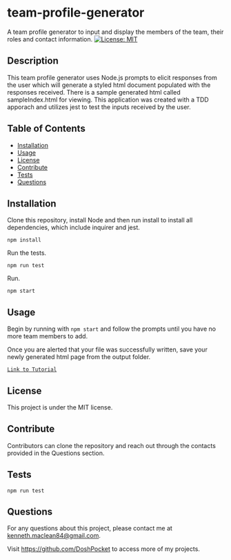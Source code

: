 # team-profile-generator
  A team profile generator to input and display the members of the team, their roles and contact information.
  [![License: MIT](https://img.shields.io/badge/License-MIT-yellow.svg)](https://opensource.org/licenses/MIT)

  ## Description 

  This team profile generator uses Node.js prompts to elicit responses from the user which will generate a styled html document populated with the responses received. There is a sample generated html called sampleIndex.html for viewing.
  This application was created with a TDD apporach and utilizes jest to test the inputs received by the user. 

  ## Table of Contents
  * [Installation](#installation)
  * [Usage](#usage)
  * [License](#license)
  * [Contribute](#contribute)
  * [Tests](#tests)
  * [Questions](#questions)
  
  ## Installation 

  Clone this repository, install Node and then run install to install all dependencies, which include inquirer and jest.

  `npm install`

  Run the tests.

  `npm run test`

  Run.

  `npm start`

  ## Usage 

  Begin by running with `npm start` and follow the prompts until you have no more team members to add. 
  
  Once you are alerted that your file was successfully written, save your newly generated html page from the output folder. 

  

  [`Link to Tutorial`](https://drive.google.com/file/d/1DqzGyg-ANU4e5xxTs96Jw5YtVgBpYE6a/view?usp=sharing)

  ## License

  This project is under the MIT license.

  ## Contribute

  Contributors can clone the repository and reach out through the contacts provided in the Questions section.

  ## Tests
  
  `npm run test`

  ## Questions

  For any questions about this project, please contact me at kenneth.maclean84@gmail.com. 

  Visit https://github.com/DoshPocket to access more of my projects.